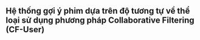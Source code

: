 ## Hệ thống gợi ý phim dựa trên độ tương tự về thể loại sử dụng phương pháp Collaborative Filtering (CF-User)
